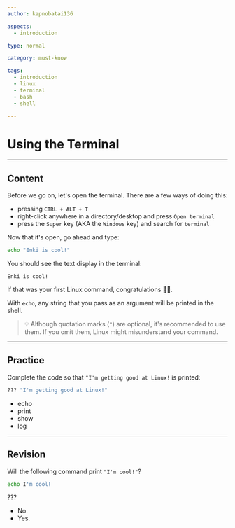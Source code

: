 ```yaml
---
author: kapnobatai136

aspects:
  - introduction

type: normal

category: must-know

tags:
  - introduction
  - linux
  - terminal
  - bash
  - shell

---
```


# Using the Terminal

---
## Content

Before we go on, let's open the terminal. There are a few ways of doing this:
- pressing `CTRL + ALT + T`
- right-click anywhere in a directory/desktop and press `Open terminal`
- press the `Super` key (AKA the `Windows` key) and search for `terminal`

Now that it's open, go ahead and type:

```bash
echo "Enki is cool!"
```

You should see the text display in the terminal:

```
Enki is cool! 
```

If that was your first Linux command, congratulations 🎉🎉. 

With `echo`, any string that you pass as an argument will be printed in the shell.

> 💡 Although quotation marks (`"`) are optional, it's recommended to use them. If you omit them, Linux might misunderstand your command.

---
## Practice

Complete the code so that `"I'm getting good at Linux!` is printed:

```bash
??? "I'm getting good at Linux!"
```

* echo
* print
* show
* log

---
## Revision

Will the following command print `"I'm cool!"`?

```bash
echo I'm cool!
```

???

* No.
* Yes.
